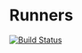 # Runners

[![Build Status](https://travis-ci.com/sider/runners.svg?branch=master)](https://travis-ci.com/sider/runners)
